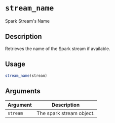 # `stream_name`

Spark Stream's Name


## Description

Retrieves the name of the Spark stream if available.


## Usage

```r
stream_name(stream)
```


## Arguments

Argument      |Description
------------- |----------------
`stream`     |     The spark stream object.


